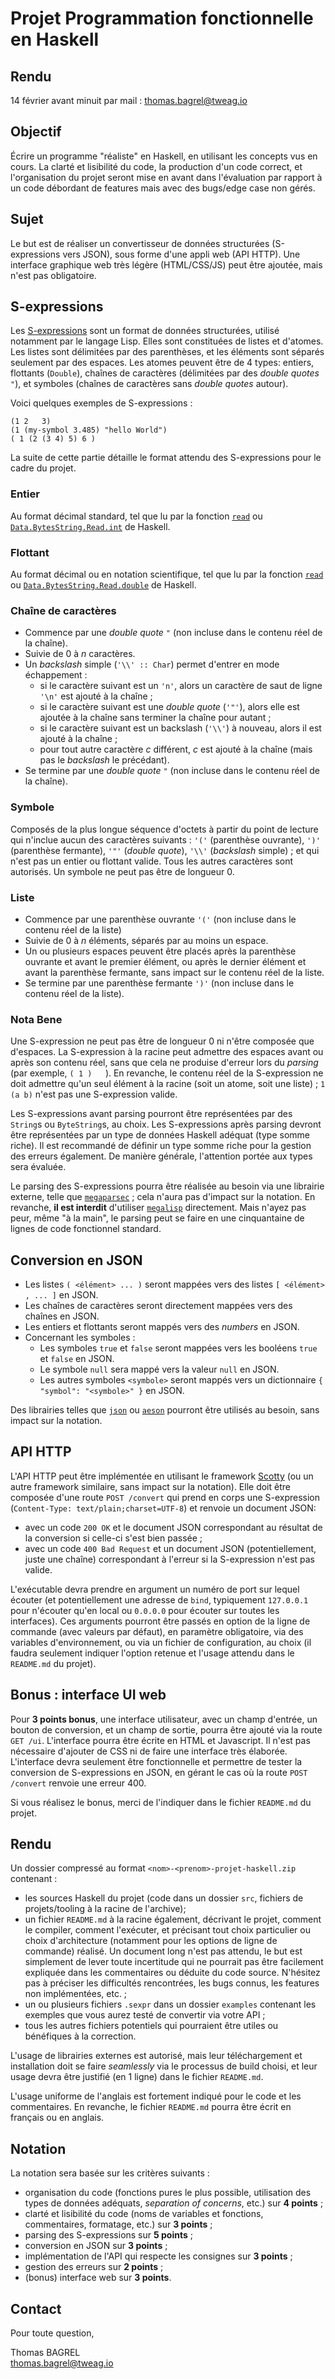 # Projet Programmation fonctionnelle en Haskell

## Rendu

14 février avant minuit par mail : thomas.bagrel@tweag.io

## Objectif

Écrire un programme "réaliste" en Haskell, en utilisant les concepts vus en cours. La clarté et lisibilité du code, la production d'un code correct, et l'organisation du projet seront mise en avant dans l'évaluation par rapport à un code débordant de features mais avec des bugs/edge case non gérés.

## Sujet

Le but est de réaliser un convertisseur de données structurées (S-expressions vers JSON), sous forme d'une appli web (API HTTP). Une interface graphique web très légère (HTML/CSS/JS) peut être ajoutée, mais n'est pas obligatoire.

## S-expressions

Les [S-expressions](https://en.wikipedia.org/wiki/S-expression) sont un format de données structurées, utilisé notamment par le langage Lisp. Elles sont constituées de listes et d'atomes. Les listes sont délimitées par des parenthèses, et les éléments sont séparés seulement par des espaces. Les atomes peuvent être de 4 types: entiers, flottants (`Double`), chaînes de caractères (délimitées par des _double quotes_ `"`), et symboles (chaînes de caractères sans _double quotes_ autour).

Voici quelques exemples de S-expressions :

```
(1 2   3)
(1 (my-symbol 3.485) "hello World")
( 1 (2 (3 4) 5) 6 )
```

La suite de cette partie détaille le format attendu des S-expressions pour le cadre du projet.

### Entier

Au format décimal standard, tel que lu par la fonction [`read`](https://hackage.haskell.org/package/base-4.19.0.0/docs/Prelude.html#v:read) ou [`Data.BytesString.Read.int`](https://hackage.haskell.org/package/bytestring-read-0.3.1/docs/Data-ByteString-Read.html#v:int) de Haskell.

### Flottant

Au format décimal ou en notation scientifique, tel que lu par la fonction [`read`](https://hackage.haskell.org/package/base-4.19.0.0/docs/Prelude.html#v:read) ou [`Data.BytesString.Read.double`](https://hackage.haskell.org/package/bytestring-read-0.3.1/docs/Data-ByteString-Read.html#v:int) de Haskell.

### Chaîne de caractères

- Commence par une _double quote_ `"` (non incluse dans le contenu réel de la chaîne).
- Suivie de 0 à _n_ caractères.
- Un _backslash_ simple (`'\\' :: Char`) permet d'entrer en mode échappement :
  - si le caractère suivant est un `'n'`, alors un caractère de saut de ligne `'\n'` est ajouté à la chaîne ;
  - si le caractère suivant est une _double quote_ (`'"'`), alors elle est ajoutée à la chaîne sans terminer la chaîne pour autant ;
  - si le caractère suivant est un backslash (`'\\'`) à nouveau, alors il est ajouté à la chaîne ;
  - pour tout autre caractère _c_ différent, _c_ est ajouté à la chaîne (mais pas le _backslash_ le précédant).
- Se termine par une _double quote_ `"` (non incluse dans le contenu réel de la chaîne).

### Symbole

Composés de la plus longue séquence d'octets à partir du point de lecture qui n'inclue aucun des caractères suivants : `'('` (parenthèse ouvrante), `')'` (parenthèse fermante), `'"'` (_double quote_), `'\\'` (_backslash_ simple) ; et qui n'est pas un entier ou flottant valide. Tous les autres caractères sont autorisés. Un symbole ne peut pas être de longueur 0.

### Liste

- Commence par une parenthèse ouvrante `'('` (non incluse dans le contenu réel de la liste)
- Suivie de 0 à _n_ éléments, séparés par au moins un espace.
- Un ou plusieurs espaces peuvent être placés après la parenthèse ouvrante et avant le premier élément, ou après le dernier élément et avant la parenthèse fermante, sans impact sur le contenu réel de la liste.
- Se termine par une parenthèse fermante `')'` (non incluse dans le contenu réel de la liste).

### Nota Bene

Une S-expression ne peut pas être de longueur 0 ni n'être composée que d'espaces. La S-expression à la racine peut admettre des espaces avant ou après son contenu réel, sans que cela ne produise d'erreur lors du _parsing_ (par exemple, ` ( 1 )    `). En revanche, le contenu réel de la S-expression ne doit admettre qu'un seul élément à la racine (soit un atome, soit une liste) ; `1 (a b)` n'est pas une S-expression valide.

Les S-expressions avant parsing pourront être représentées par des `String`s ou `ByteString`s, au choix. Les S-expressions après parsing devront être représentées par un type de données Haskell adéquat (type somme riche). Il est recommandé de définir un type somme riche pour la gestion des erreurs également. De manière générale, l'attention portée aux types sera évaluée.

Le parsing des S-expressions pourra être réalisée au besoin via une librairie externe, telle que [`megaparsec`](https://hackage.haskell.org/package/megaparsec) ; cela n'aura pas d'impact sur la notation. En revanche, **il est interdit** d'utiliser [`megalisp`](`https://hackage.haskell.org/package/megalisp`) directement. Mais n'ayez pas peur, même "à la main", le parsing peut se faire en une cinquantaine de lignes de code fonctionnel standard.

## Conversion en JSON

- Les listes `( <élément> ... )` seront mappées vers des listes `[ <élément> , ... ]` en JSON.
- Les chaînes de caractères seront directement mappées vers des chaînes en JSON.
- Les entiers et flottants seront mappés vers des _numbers_ en JSON.
- Concernant les symboles :
  - Les symboles `true` et `false` seront mappées vers les booléens `true` et `false` en JSON.
  - Le symbole `null` sera mappé vers la valeur `null` en JSON.
  - Les autres symboles `<symbole>` seront mappés vers un dictionnaire `{ "symbol": "<symbole>" }` en JSON.

Des librairies telles que [`json`](https://hackage.haskell.org/package/json-0.9/candidate/docs/Text-JSON.html) ou [`aeson`](https://hackage.haskell.org/package/aeson-2.2.1.0/docs/Data-Aeson.html) pourront être utilisés au besoin, sans impact sur la notation.

## API HTTP

L'API HTTP peut être implémentée en utilisant le framework [Scotty](https://hackage.haskell.org/package/scotty-0.12.0/docs/Web-Scotty.html) (ou un autre framework similaire, sans impact sur la notation). Elle doit être composée d'une route `POST /convert` qui prend en corps une S-expression (`Content-Type: text/plain;charset=UTF-8`) et renvoie un document JSON:

- avec un code `200 OK` et le document JSON correspondant au résultat de la conversion si celle-ci s'est bien passée ;
- avec un code `400 Bad Request` et un document JSON (potentiellement, juste une chaîne) correspondant à l'erreur si la S-expression n'est pas valide.

L'exécutable devra prendre en argument un numéro de port sur lequel écouter (et potentiellement une adresse de `bind`, typiquement `127.0.0.1` pour n'écouter qu'en local ou `0.0.0.0` pour écouter sur toutes les interfaces). Ces arguments pourront être passés en option de la ligne de commande (avec valeurs par défaut), en paramètre obligatoire, via des variables d'environnement, ou via un fichier de configuration, au choix (il faudra seulement indiquer l'option retenue et l'usage attendu dans le `README.md` du projet).

## Bonus : interface UI web

Pour **3 points bonus**, une interface utilisateur, avec un champ d'entrée, un bouton de conversion, et un champ de sortie, pourra être ajouté via la route `GET /ui`. L'interface pourra être écrite en HTML et Javascript. Il n'est pas nécessaire d'ajouter de CSS ni de faire une interface très élaborée. L'interface devra seulement être fonctionnelle et permettre de tester la conversion de S-expressions en JSON, en gérant le cas où la route `POST /convert` renvoie une erreur 400.

Si vous réalisez le bonus, merci de l'indiquer dans le fichier `README.md` du projet.

## Rendu

Un dossier compressé au format `<nom>-<prenom>-projet-haskell.zip` contenant :

- les sources Haskell du projet (code dans un dossier `src`, fichiers de projets/tooling à la racine de l'archive);
- un fichier `README.md` à la racine également, décrivant le projet, comment le compiler, comment l'exécuter, et précisant tout choix particulier ou choix d'architecture (notamment pour les options de ligne de commande) réalisé. Un document long n'est pas attendu, le but est simplement de lever toute incertitude qui ne pourrait pas être facilement expliquée dans les commentaires ou déduite du code source. N'hésitez pas à préciser les difficultés rencontrées, les bugs connus, les features non implémentées, etc. ;
- un ou plusieurs fichiers `.sexpr` dans un dossier `examples` contenant les exemples que vous aurez testé de convertir via votre API ;
- tous les autres fichiers potentiels qui pourraient être utiles ou bénéfiques à la correction.

L'usage de librairies externes est autorisé, mais leur téléchargement et installation doit se faire _seamlessly_ via le processus de build choisi, et leur usage devra être justifié (en 1 ligne) dans le fichier `README.md`.

L'usage uniforme de l'anglais est fortement indiqué pour le code et les commentaires. En revanche, le fichier `README.md` pourra être écrit en français ou en anglais.

## Notation

La notation sera basée sur les critères suivants :

- organisation du code (fonctions pures le plus possible, utilisation des types de données adéquats, _separation of concerns_, etc.) sur **4 points** ;
- clarté et lisibilité du code (noms de variables et fonctions, commentaires, formatage, etc.) sur **3 points** ;
- parsing des S-expressions sur **5 points** ;
- conversion en JSON sur **3 points** ;
- implémentation de l'API qui respecte les consignes sur **3 points** ;
- gestion des erreurs sur **2 points** ;
- (bonus) interface web sur **3 points**.

## Contact

Pour toute question,

Thomas BAGREL  
<thomas.bagrel@tweag.io>
